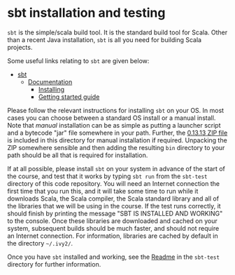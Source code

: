 # sbt installation and testing

`sbt` is the simple/scala build tool. It is the standard build tool for Scala. Other than a recent Java installation, `sbt` is all you need for building Scala projects.

Some useful links relating to `sbt` are given below:

* [sbt](http://www.scala-sbt.org/)
  * [Documentation](http://www.scala-sbt.org/documentation.html)
    * [Installing](http://www.scala-sbt.org/0.13/docs/Setup.html)
    * [Getting started guide](http://www.scala-sbt.org/0.13/docs/Getting-Started.html)

Please follow the relevant instructions for installing `sbt` on your OS. In most cases you can choose between a standard OS install or a manual install. Note that *manual* installation can be as simple as putting a launcher script and a bytecode "jar" file somewhere in your path. Further, the [0.13.13 ZIP file](sbt-0.13.13.zip) is included in this directory for manual installation if required. Unpacking the ZIP somewhere sensible and then adding the resulting `bin` directory to your path should be all that is required for installation.

If at all possible, please install `sbt` on your system in advance of the start of the course, and test that it works by typing `sbt run` from the `sbt-test` directory of this code repository. You will need an Internet connection the first time that you run this, and it will take some time to run while it downloads Scala, the Scala compiler, the Scala standard library and all of the libraries that we will be using in the course. If the test runs correctly, it should finish by printing the message "SBT IS INSTALLED AND WORKING" to the console. Once these libraries are downloaded and cached on your system, subsequent builds should be much faster, and should not require an Internet connection. For information, libraries are cached by default in the directory `~/.ivy2/`.

Once you have `sbt` installed and working, see the [Readme](../sbt-test/Readme.md) in the `sbt-test` directory for further information.




